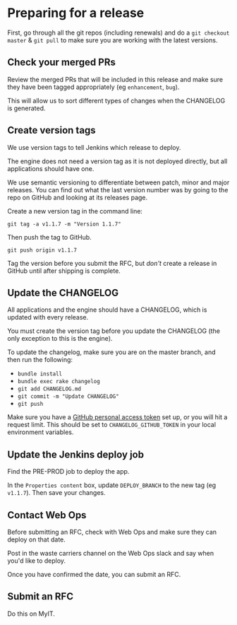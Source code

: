 # Preparing for a release

First, go through all the git repos (including renewals) and do a `git checkout master` & `git pull` to make sure you are working with the latest versions.

## Check your merged PRs

Review the merged PRs that will be included in this release and make sure they have been tagged appropriately (eg `enhancement`, `bug`).

This will allow us to sort different types of changes when the CHANGELOG is generated.

## Create version tags

We use version tags to tell Jenkins which release to deploy.

The engine does not need a version tag as it is not deployed directly, but all applications should have one.

We use semantic versioning to differentiate between patch, minor and major releases. You can find out what the last version number was by going to the repo on GitHub and looking at its releases page.

Create a new version tag in the command line:

`git tag -a v1.1.7 -m "Version 1.1.7"`

Then push the tag to GitHub.

`git push origin v1.1.7`

Tag the version before you submit the RFC, but _don't_ create a release in GitHub until after shipping is complete.

## Update the CHANGELOG

All applications and the engine should have a CHANGELOG, which is updated with every release.

You must create the version tag before you update the CHANGELOG (the only exception to this is the engine).

To update the changelog, make sure you are on the master branch, and then run the following:

- `bundle install`
- `bundle exec rake changelog`
- `git add CHANGELOG.md`
- `git commit -m "Update CHANGELOG"`
- `git push`

Make sure you have a [GitHub personal access token](https://help.github.com/articles/creating-a-personal-access-token-for-the-command-line/) set up, or you will hit a request limit. This should be set to `CHANGELOG_GITHUB_TOKEN` in your local environment variables.

## Update the Jenkins deploy job

Find the PRE-PROD job to deploy the app.

In the `Properties content` box, update `DEPLOY_BRANCH` to the new tag (eg `v1.1.7`). Then save your changes.

## Contact Web Ops

Before submitting an RFC, check with Web Ops and make sure they can deploy on that date.

Post in the waste carriers channel on the Web Ops slack and say when you'd like to deploy.

Once you have confirmed the date, you can submit an RFC.

## Submit an RFC

Do this on MyIT.
